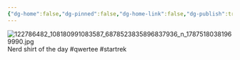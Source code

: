 ```yaml
---
{"dg-home":false,"dg-pinned":false,"dg-home-link":false,"dg-publish":true,"tags":["dgblip"],"disabled rules":["yaml-title","yaml-title-alias","file-name-heading"],"title":"philipp on instagram @ 2020-10-26","created-date":"2020-10-26T07:29:00","updated-date":"2025-05-02T17:43:07","dg-path":"blips/17875180381969990.md","permalink":"/blips/17875180381969990/","dgPassFrontmatter":true}
---
```



![122786482_108180991083587_6878523835896837936_n_17875180381969990.jpg](/img/user/attachments/122786482_108180991083587_6878523835896837936_n_17875180381969990.jpg)
Nerd shirt of the day #qwertee #startrek




